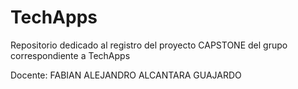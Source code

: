 # TechApps
Repositorio dedicado al registro del proyecto CAPSTONE del grupo correspondiente a TechApps  

Docente: FABIAN ALEJANDRO ALCANTARA GUAJARDO 
